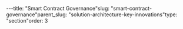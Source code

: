 ---title: "Smart Contract Governance"slug: "smart-contract-governance"parent_slug: "solution-architecture-key-innovations"type: "section"order: 3